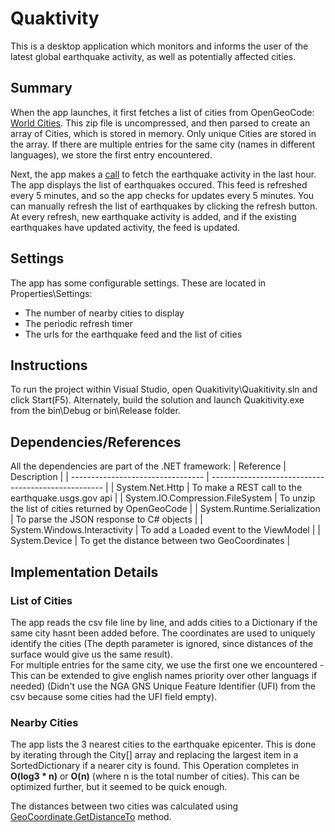 # Quaktivity

This is a desktop application which monitors and informs the user of the latest global earthquake activity, as well as potentially affected cities.

## Summary

When the app launches, it first fetches a list of cities from OpenGeoCode: [World Cities](http://www.opengeocode.org/download/worldcities.zip). 
This zip file is uncompressed, and then parsed to create an array of Cities, which is stored in memory.
Only unique Cities are stored in the array. If there are multiple entries for the same city (names in different languages), we store the first entry encountered.

Next, the app makes a [call](http://earthquake.usgs.gov/earthquakes/feed/v1.0/summary/all_hour.geojson) to fetch the earthquake activity in the last hour.
The app displays the list of earthquakes occured. This feed is refreshed every 5 minutes, and so the app checks for updates every 5 minutes. 
You can manually refresh the list of earthquakes by clicking the refresh button. 
At every refresh, new earthquake activity is added, and if the existing earthquakes have updated activity, the feed is updated.

## Settings

The app has some configurable settings. These are located in Properties\Settings:
- The number of nearby cities to display
- The periodic refresh timer
- The urls for the earthquake feed and the list of cities

## Instructions

To run the project within Visual Studio, open Quakitivity\Quakitivity.sln and click Start(F5).
Alternately, build the solution and launch Quakitivity.exe from the bin\Debug or bin\Release folder.

## Dependencies/References

All the dependencies are part of the .NET framework:
| Reference                         | Description										  |
| --------------------------------- | --------------------------------------------------- |
| System.Net.Http                   | To make a REST call to the earthquake.usgs.gov api  |
| System.IO.Compression.FileSystem	| To unzip the list of cities returned by OpenGeoCode |
| System.Runtime.Serialization		| To parse the JSON response to C# objects			  |
| System.Windows.Interactivity		| To add a Loaded event to the ViewModel			  |
| System.Device						| To get the distance between two GeoCoordinates	  |

## Implementation Details

### List of Cities

The app reads the csv file line by line, and adds cities to a Dictionary if the same city hasnt been added before. 
The coordinates are used to uniquely identify the cities (The depth parameter is ignored, since distances of the surface would give us the same result).  
For multiple entries for the same city, we use the first one we encountered - This can be extended to give english names priority over other languags if needed)
(Didn't use the NGA GNS Unique Feature Identifier (UFI) from the csv because some cities had the UFI field empty).

### Nearby Cities

The app lists the 3 nearest cities to the earthquake epicenter. 
This is done by iterating through the City[] array and replacing the largest item in a SortedDictionary if a nearer city is found.
This Operation completes in **O(log3 * n)** or  **O(n)** (where n is the total number of cities). 
This can be optimized further, but it seemed to be quick enough.

The distances between two cities was calculated using [GeoCoordinate.GetDistanceTo](https://msdn.microsoft.com/en-us/library/system.device.location.geocoordinate.getdistanceto(v=vs.110).aspx) method.


